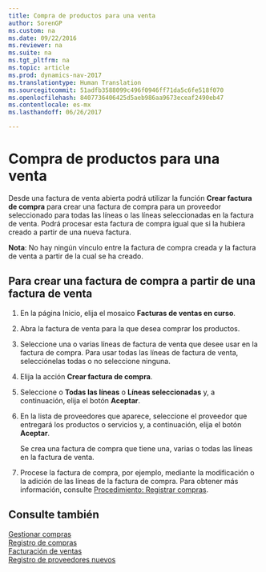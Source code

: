 ```yaml
---
title: Compra de productos para una venta
author: SorenGP
ms.custom: na
ms.date: 09/22/2016
ms.reviewer: na
ms.suite: na
ms.tgt_pltfrm: na
ms.topic: article
ms.prod: dynamics-nav-2017
ms.translationtype: Human Translation
ms.sourcegitcommit: 51adfb3588099c496f0946ff71da5c6fe518f070
ms.openlocfilehash: 8407736406425d5aeb986aa9673eceaf2490eb47
ms.contentlocale: es-mx
ms.lasthandoff: 06/26/2017

---
```


# <a name="how-to-purchase-products-for-a-sale"></a>Compra de productos para una venta
Desde una factura de venta abierta podrá utilizar la función **Crear factura de compra** para crear una factura de compra para un proveedor seleccionado para todas las líneas o las líneas seleccionadas en la factura de venta. Podrá procesar esta factura de compra igual que si la hubiera creado a partir de una nueva factura.

**Nota**: No hay ningún vínculo entre la factura de compra creada y la factura de venta a partir de la cual se ha creado.

## <a name="to-create-a-purchase-invoice-from-a-sales-invoice"></a>Para crear una factura de compra a partir de una factura de venta
1. En la página Inicio, elija el mosaico **Facturas de ventas en curso**.
2. Abra la factura de venta para la que desea comprar los productos.
3. Seleccione una o varias líneas de factura de venta que desee usar en la factura de compra. Para usar todas las líneas de factura de venta, selecciónelas todas o no seleccione ninguna.
4. Elija la acción **Crear factura de compra**.
5. Seleccione o **Todas las líneas** o **Líneas seleccionadas** y, a continuación, elija el botón **Aceptar**.  
6. En la lista de proveedores que aparece, seleccione el proveedor que entregará los productos o servicios y, a continuación, elija el botón **Aceptar**.

    Se crea una factura de compra que tiene una, varias o todas las líneas en la factura de venta.
7. Procese la factura de compra, por ejemplo, mediante la modificación o la adición de las líneas de la factura de compra. Para obtener más información, consulte [Procedimiento: Registrar compras](purchasing-how-record-purchases.md).

## <a name="see-also"></a>Consulte también
[Gestionar compras](purchasing-manage-purchasing.md)  
[Registro de compras](purchasing-how-record-purchases.md)  
[Facturación de ventas](sales-how-invoice-sales.md)  
[Registro de proveedores nuevos](purchasing-how-register-new-vendors.md)

